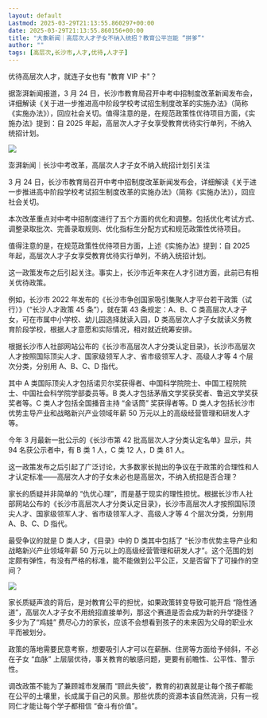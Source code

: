 ```yaml
---
layout: default
Lastmod: 2025-03-29T21:13:55.860297+00:00
date: 2025-03-29T21:13:55.860156+00:00
title: "大象新闻｜高层次人才子女不纳入统招？教育公平岂能 “拼爹”"
author: ""
tags: [高层次,长沙市,人才,优待,人才子]
---
```


优待高层次人才，就连子女也有 "教育 VIP 卡"？

据澎湃新闻报道，3 月 24 日，长沙市教育局召开中考中招制度改革新闻发布会，详细解读《关于进一步推进高中阶段学校考试招生制度改革的实施办法》（简称《实施办法》），回应社会关切。值得注意的是，在规范政策性优待项目方面，《实施办法》提到：自 2025 年起，高层次人才子女享受教育优待实行单列，不纳入统招计划。

![](https://images.weserv.nl/?url=https%3A//chinadigitaltimes.net/chinese/files/2025/03/image-1742982174266.png)

澎湃新闻｜长沙中考改革，高层次人才子女不纳入统招计划引关注

3 月 24 日，长沙市教育局召开中考中招制度改革新闻发布会，详细解读《关于进一步推进高中阶段学校考试招生制度改革的实施办法》（简称《实施办法》），回应社会关切。

本次改革重点对中考中招制度进行了五个方面的优化和调整。包括优化考试方式、调整录取批次、完善录取规则、优化指标生分配方式和规范政策性优待项目。

值得注意的是，在规范政策性优待项目方面，上述《实施办法》提到：自 2025 年起，高层次人才子女享受教育优待实行单列，不纳入统招计划。

这一政策发布之后引起关注。事实上，长沙市近年来在人才引进方面，此前已有相关优待政策。

例如，长沙市 2022 年发布的《长沙市争创国家吸引集聚人才平台若干政策（试行）》（“长沙人才政策 45 条”），就在第 43 条规定：A、B、C 类高层次人才子女，可在市属中小学校、幼儿园选择就读入园，D 类高层次人才子女就读义务教育阶段学校，根据人才意愿和实际情况，相对就近统筹安排。

根据长沙市人社部网站公布的《长沙市高层次人才分类认定目录》，长沙市高层次人才按照国际顶尖人才、国家级领军人才、省市级领军人才、高级人才等 4 个层次分类，分别用 A、B、C、D 指代。

其中 A 类国际顶尖人才包括诺贝尔奖获得者、中国科学院院士、中国工程院院士、中国社会科学院学部委员等。B 类人才包括茅盾文学奖获奖者、鲁迅文学奖获奖者等。C 类人才包括全国播音主持 “金话筒” 奖获得者等。D 类人才包括长沙市优势主导产业和战略新兴产业领域年薪 50 万元以上的高级经营管理和研发人才等。

今年 3 月最新一批公示的《长沙市第 42 批高层次人才分类认定名单》显示，共 94 名获公示者中，有 B 类 1 人，C 类 12 人，D 类 81 人。

这一政策发布之后引起了广泛讨论，大多数家长抛出的争议在于政策的合理性和人才认定标准——高层次人才的子女未必也是高层次，不纳入统招是否合理？

家长的质疑并非简单的 “仇优心理”，而是基于现实的理性担忧。根据长沙市人社部网站公布的《长沙市高层次人才分类认定目录》，长沙市高层次人才按照国际顶尖人才、国家级领军人才、省市级领军人才、高级人才等 4 个层次分类，分别用 A、B、C、D 指代。

最受争议的就是 D 类人才，《目录》中的 D 类其中包括了 “长沙市优势主导产业和战略新兴产业领域年薪 50 万元以上的高级经营管理和研发人才”。这个范围的划定颇有弹性，有没有严格的标准，能不能做到公平公正，又是否留下了可操作的空间？

![](https://images.weserv.nl/?url=https%3A//chinadigitaltimes.net/chinese/files/2025/03/image-1742982189759.png)

家长质疑声浪的背后，是对教育公平的担忧，如果政策转变导致可能开启 “隐性通道”，高层次人才子女不用统招直接单列，那这个赛道是否会成为新的升学捷径？多少为了“鸡娃” 费尽心力的家长，应该不会想看到孩子的未来因为父母的职业水平而被划分。

政策的落地需要民意考察，想要吸引人才可以在薪酬、住房等方面给予倾斜，不必在子女 “血脉” 上层层优待，事关教育的敏感问题，更要有前瞻性、公平性、警示性。

调改政策不能为了兼顾城市发展而 “顾此失彼”，教育的初衷就是让每个孩子都能在公平的土壤里，长成属于自己的风景。那些优质的资源本该自然流淌，只有一视同仁才能让每个学子都相信 “奋斗有价值”。

